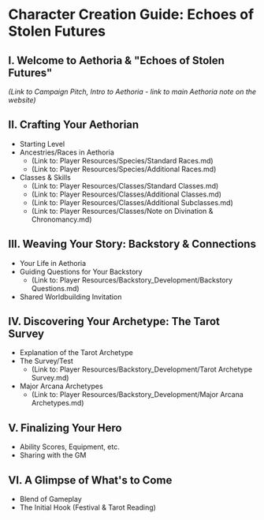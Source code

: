 # Character Creation Guide: Echoes of Stolen Futures

## I. Welcome to Aethoria & "Echoes of Stolen Futures"
*(Link to Campaign Pitch, Intro to Aethoria - link to main Aethoria note on the website)*

## II. Crafting Your Aethorian
* Starting Level
* Ancestries/Races in Aethoria 
    * (Link to: Player Resources/Species/Standard Races.md)
    * (Link to: Player Resources/Species/Additional Races.md) 
* Classes & Skills
    * (Link to: Player Resources/Classes/Standard Classes.md)
    * (Link to: Player Resources/Classes/Additional Classes.md)
    * (Link to: Player Resources/Classes/Additional Subclasses.md)
    * (Link to: Player Resources/Classes/Note on Divination & Chronomancy.md)

## III. Weaving Your Story: Backstory & Connections
* Your Life in Aethoria
* Guiding Questions for Your Backstory 
    * (Link to: Player Resources/Backstory_Development/Backstory Questions.md)
* Shared Worldbuilding Invitation

## IV. Discovering Your Archetype: The Tarot Survey
* Explanation of the Tarot Archetype
* The Survey/Test 
    * (Link to: Player Resources/Backstory_Development/Tarot Archetype Survey.md)
* Major Arcana Archetypes 
    * (Link to: Player Resources/Backstory_Development/Major Arcana Archetypes.md)

## V. Finalizing Your Hero
* Ability Scores, Equipment, etc.
* Sharing with the GM

## VI. A Glimpse of What's to Come
* Blend of Gameplay
* The Initial Hook (Festival & Tarot Reading)